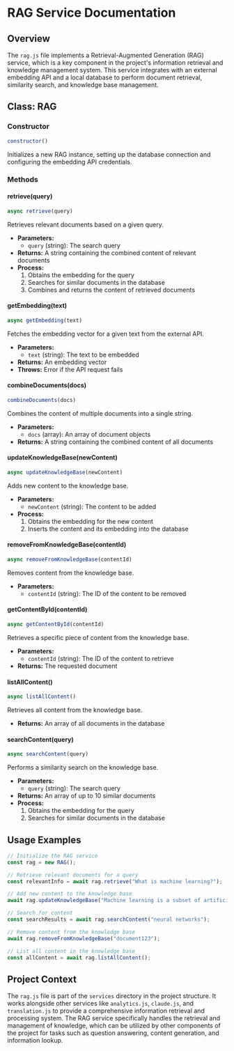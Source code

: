 # RAG Service Documentation

## Overview

The `rag.js` file implements a Retrieval-Augmented Generation (RAG) service, which is a key component in the project's information retrieval and knowledge management system. This service integrates with an external embedding API and a local database to perform document retrieval, similarity search, and knowledge base management.

## Class: RAG

### Constructor

```javascript
constructor()
```

Initializes a new RAG instance, setting up the database connection and configuring the embedding API credentials.

### Methods

#### retrieve(query)

```javascript
async retrieve(query)
```

Retrieves relevant documents based on a given query.

- **Parameters:**
  - `query` (string): The search query
- **Returns:** A string containing the combined content of relevant documents
- **Process:**
  1. Obtains the embedding for the query
  2. Searches for similar documents in the database
  3. Combines and returns the content of retrieved documents

#### getEmbedding(text)

```javascript
async getEmbedding(text)
```

Fetches the embedding vector for a given text from the external API.

- **Parameters:**
  - `text` (string): The text to be embedded
- **Returns:** An embedding vector
- **Throws:** Error if the API request fails

#### combineDocuments(docs)

```javascript
combineDocuments(docs)
```

Combines the content of multiple documents into a single string.

- **Parameters:**
  - `docs` (array): An array of document objects
- **Returns:** A string containing the combined content of all documents

#### updateKnowledgeBase(newContent)

```javascript
async updateKnowledgeBase(newContent)
```

Adds new content to the knowledge base.

- **Parameters:**
  - `newContent` (string): The content to be added
- **Process:**
  1. Obtains the embedding for the new content
  2. Inserts the content and its embedding into the database

#### removeFromKnowledgeBase(contentId)

```javascript
async removeFromKnowledgeBase(contentId)
```

Removes content from the knowledge base.

- **Parameters:**
  - `contentId` (string): The ID of the content to be removed

#### getContentById(contentId)

```javascript
async getContentById(contentId)
```

Retrieves a specific piece of content from the knowledge base.

- **Parameters:**
  - `contentId` (string): The ID of the content to retrieve
- **Returns:** The requested document

#### listAllContent()

```javascript
async listAllContent()
```

Retrieves all content from the knowledge base.

- **Returns:** An array of all documents in the database

#### searchContent(query)

```javascript
async searchContent(query)
```

Performs a similarity search on the knowledge base.

- **Parameters:**
  - `query` (string): The search query
- **Returns:** An array of up to 10 similar documents
- **Process:**
  1. Obtains the embedding for the query
  2. Searches for similar documents in the database

## Usage Examples

```javascript
// Initialize the RAG service
const rag = new RAG();

// Retrieve relevant documents for a query
const relevantInfo = await rag.retrieve("What is machine learning?");

// Add new content to the knowledge base
await rag.updateKnowledgeBase("Machine learning is a subset of artificial intelligence...");

// Search for content
const searchResults = await rag.searchContent("neural networks");

// Remove content from the knowledge base
await rag.removeFromKnowledgeBase("document123");

// List all content in the knowledge base
const allContent = await rag.listAllContent();
```

## Project Context

The `rag.js` file is part of the `services` directory in the project structure. It works alongside other services like `analytics.js`, `claude.js`, and `translation.js` to provide a comprehensive information retrieval and processing system. The RAG service specifically handles the retrieval and management of knowledge, which can be utilized by other components of the project for tasks such as question answering, content generation, and information lookup.